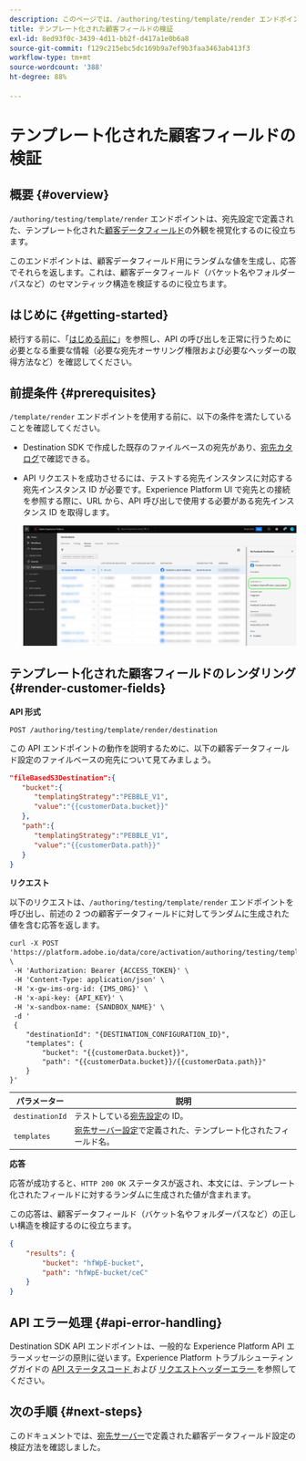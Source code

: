 ```yaml
---
description: このページでは、/authoring/testing/template/render エンドポイントを使用して、宛先設定で定義された、テンプレート化された顧客データフィールドの外観を視覚化する方法について説明します。
title: テンプレート化された顧客フィールドの検証
exl-id: 8ed93f0c-3439-4d11-bb2f-d417a1e0b6a8
source-git-commit: f129c215ebc5dc169b9a7ef9b3faa3463ab413f3
workflow-type: tm+mt
source-wordcount: '388'
ht-degree: 88%

---
```



# テンプレート化された顧客フィールドの検証

## 概要 {#overview}

`/authoring/testing/template/render` エンドポイントは、宛先設定で定義された、テンプレート化された[顧客データフィールド](../../functionality/destination-configuration/customer-data-fields.md)の外観を視覚化するのに役立ちます。

このエンドポイントは、顧客データフィールド用にランダムな値を生成し、応答でそれらを返します。これは、顧客データフィールド（バケット名やフォルダーパスなど）のセマンティック構造を検証するのに役立ちます。

## はじめに {#getting-started}

続行する前に、「[はじめる前に](../../getting-started.md)」を参照し、API の呼び出しを正常に行うために必要となる重要な情報（必要な宛先オーサリング権限および必要なヘッダーの取得方法など）を確認してください。

## 前提条件 {#prerequisites}

`/template/render` エンドポイントを使用する前に、以下の条件を満たしていることを確認してください。

* Destination SDK で作成した既存のファイルベースの宛先があり、[宛先カタログ](../../../ui/destinations-workspace.md)で確認できる。
* API リクエストを成功させるには、テストする宛先インスタンスに対応する宛先インスタンス ID が必要です。Experience Platform UI で宛先との接続を参照する際に、URL から、API 呼び出しで使用する必要がある宛先インスタンス ID を取得します。

  ![URL から宛先インスタンス ID を取得する方法を示す UI 画像。](../../assets/testing-api/get-destination-instance-id.png)

## テンプレート化された顧客フィールドのレンダリング {#render-customer-fields}

**API 形式**

```http
POST /authoring/testing/template/render/destination
```

この API エンドポイントの動作を説明するために、以下の顧客データフィールド設定のファイルベースの宛先について見てみましょう。

```json
"fileBasedS3Destination":{
   "bucket":{
      "templatingStrategy":"PEBBLE_V1",
      "value":"{{customerData.bucket}}"
   },
   "path":{
      "templatingStrategy":"PEBBLE_V1",
      "value":"{{customerData.path}}"
   }
}
```

**リクエスト**

以下のリクエストは、`/authoring/testing/template/render` エンドポイントを呼び出し、前述の 2 つの顧客データフィールドに対してランダムに生成された値を含む応答を返します。

```shell
curl -X POST 'https://platform.adobe.io/data/core/activation/authoring/testing/template/render/destination' \
 -H 'Authorization: Bearer {ACCESS_TOKEN}' \
 -H 'Content-Type: application/json' \
 -H 'x-gw-ims-org-id: {IMS_ORG}' \
 -H 'x-api-key: {API_KEY}' \
 -H 'x-sandbox-name: {SANDBOX_NAME}' \
 -d '
 {
    "destinationId": "{DESTINATION_CONFIGURATION_ID}",
    "templates": {
        "bucket": "{{customerData.bucket}}",
        "path": "{{customerData.bucket}}/{{customerData.path}}"
    }
}'
```

| パラメーター | 説明 |
| -------- | ----------- |
| `destinationId` | テストしている[宛先設定](../../authoring-api/destination-configuration/retrieve-destination-configuration.md)の ID。 |
| `templates` | [宛先サーバー設定](../../authoring-api/destination-server/create-destination-server.md)で定義された、テンプレート化されたフィールド名。 |

**応答**

応答が成功すると、`HTTP 200 OK` ステータスが返され、本文には、テンプレート化されたフィールドに対するランダムに生成された値が含まれます。

この応答は、顧客データフィールド（バケット名やフォルダーパスなど）の正しい構造を検証するのに役立ちます。


```json
{
    "results": {
        "bucket": "hfWpE-bucket",
        "path": "hfWpE-bucket/ceC"
    }
}
```

## API エラー処理 {#api-error-handling}

Destination SDK API エンドポイントは、一般的な Experience Platform API エラーメッセージの原則に従います。Experience Platform トラブルシューティングガイドの [API ステータスコード ](../../../../landing/troubleshooting.md#api-status-codes) および [ リクエストヘッダーエラー ](../../../../landing/troubleshooting.md#request-header-errors) を参照してください。

## 次の手順 {#next-steps}

このドキュメントでは、[宛先サーバー](../../authoring-api/destination-server/create-destination-server.md)で定義された顧客データフィールド設定の検証方法を確認しました。
